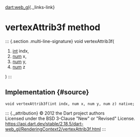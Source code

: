 [dart:web\_gl](../../dart-web_gl/dart-web_gl-library){._links-link}

vertexAttrib3f method
=====================

::: {.section .multi-line-signature}
void vertexAttrib3f(

1.  [int](../../dart-core/int-class) indx,
2.  [num](../../dart-core/num-class) x,
3.  [num](../../dart-core/num-class) y,
4.  [num](../../dart-core/num-class) z

)
:::

Implementation {#source}
--------------

``` {.language-dart data-language="dart"}
void vertexAttrib3f(int indx, num x, num y, num z) native;
```

::: {._attribution}
© 2012 the Dart project authors\
Licensed under the BSD 3-Clause \"New\" or \"Revised\" License.\
<https://api.dart.dev/stable/2.18.5/dart-web_gl/RenderingContext2/vertexAttrib3f.html>
:::
